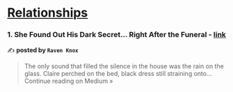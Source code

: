 
<h1><a href=https://medium.com/tag/relationships/recommended target="_blank" rel="noopener noreferrer">Relationships</a></h1>
<h3>1. She Found Out His Dark Secret… Right After the Funeral  - <a href="https://medium.com/@ch6066635/she-found-out-his-dark-secret-right-after-the-funeral-61852af78365?source=rss------relationships-5" target="_blank" rel="noopener noreferrer">link</a></h3>

✍️ **posted by `Raven Knox`**

<blockquote>The only sound that filled the silence in the house was the rain on the glass. Claire perched on the bed, black dress still straining onto…
Continue reading on Medium »</blockquote>


